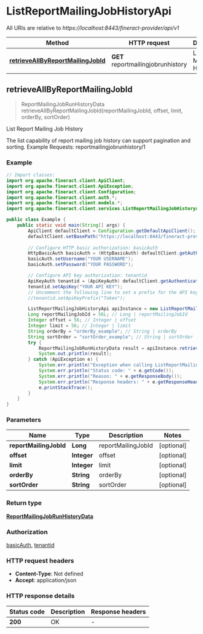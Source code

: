 # ListReportMailingJobHistoryApi

All URIs are relative to *https://localhost:8443/fineract-provider/api/v1*

Method | HTTP request | Description
------------- | ------------- | -------------
[**retrieveAllByReportMailingJobId**](ListReportMailingJobHistoryApi.md#retrieveAllByReportMailingJobId) | **GET** reportmailingjobrunhistory | List Report Mailing Job History



## retrieveAllByReportMailingJobId

> ReportMailingJobRunHistoryData retrieveAllByReportMailingJobId(reportMailingJobId, offset, limit, orderBy, sortOrder)

List Report Mailing Job History

The list capability of report mailing job history can support pagination and sorting.  Example Requests:  reportmailingjobrunhistory/1

### Example

```java
// Import classes:
import org.apache.fineract.client.ApiClient;
import org.apache.fineract.client.ApiException;
import org.apache.fineract.client.Configuration;
import org.apache.fineract.client.auth.*;
import org.apache.fineract.client.models.*;
import org.apache.fineract.client.services.ListReportMailingJobHistoryApi;

public class Example {
    public static void main(String[] args) {
        ApiClient defaultClient = Configuration.getDefaultApiClient();
        defaultClient.setBasePath("https://localhost:8443/fineract-provider/api/v1");
        
        // Configure HTTP basic authorization: basicAuth
        HttpBasicAuth basicAuth = (HttpBasicAuth) defaultClient.getAuthentication("basicAuth");
        basicAuth.setUsername("YOUR USERNAME");
        basicAuth.setPassword("YOUR PASSWORD");

        // Configure API key authorization: tenantid
        ApiKeyAuth tenantid = (ApiKeyAuth) defaultClient.getAuthentication("tenantid");
        tenantid.setApiKey("YOUR API KEY");
        // Uncomment the following line to set a prefix for the API key, e.g. "Token" (defaults to null)
        //tenantid.setApiKeyPrefix("Token");

        ListReportMailingJobHistoryApi apiInstance = new ListReportMailingJobHistoryApi(defaultClient);
        Long reportMailingJobId = 56L; // Long | reportMailingJobId
        Integer offset = 56; // Integer | offset
        Integer limit = 56; // Integer | limit
        String orderBy = "orderBy_example"; // String | orderBy
        String sortOrder = "sortOrder_example"; // String | sortOrder
        try {
            ReportMailingJobRunHistoryData result = apiInstance.retrieveAllByReportMailingJobId(reportMailingJobId, offset, limit, orderBy, sortOrder);
            System.out.println(result);
        } catch (ApiException e) {
            System.err.println("Exception when calling ListReportMailingJobHistoryApi#retrieveAllByReportMailingJobId");
            System.err.println("Status code: " + e.getCode());
            System.err.println("Reason: " + e.getResponseBody());
            System.err.println("Response headers: " + e.getResponseHeaders());
            e.printStackTrace();
        }
    }
}
```

### Parameters


Name | Type | Description  | Notes
------------- | ------------- | ------------- | -------------
 **reportMailingJobId** | **Long**| reportMailingJobId | [optional]
 **offset** | **Integer**| offset | [optional]
 **limit** | **Integer**| limit | [optional]
 **orderBy** | **String**| orderBy | [optional]
 **sortOrder** | **String**| sortOrder | [optional]

### Return type

[**ReportMailingJobRunHistoryData**](ReportMailingJobRunHistoryData.md)

### Authorization

[basicAuth](../README.md#basicAuth), [tenantid](../README.md#tenantid)

### HTTP request headers

- **Content-Type**: Not defined
- **Accept**: application/json

### HTTP response details
| Status code | Description | Response headers |
|-------------|-------------|------------------|
| **200** | OK |  -  |

